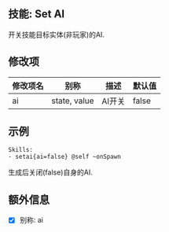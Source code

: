 技能: Set AI
--------------------------

开关技能目标实体(非玩家)的AI.

修改项
----------

| 修改项名 | 别称    | 描述                                                                                                    | 默认值 |
|-----------|------------|----------------------------------------------------------------------------------------------------------------|---------------|
| ai | state, value | AI开关 | false |

示例
--------

    Skills:
    - setai{ai=false} @self ~onSpawn

生成后关闭(false)自身的AI.

额外信息
--

- [x] 别称: ai